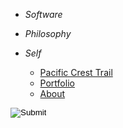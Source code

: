 
<!-- <p id="b">Font Size by 1 Pixel</p> -->

- <i>Software</i>
  <!-- - <a href="/spatial_weighted_overlay"><span>Spatial Weighted Overlay</span></a> -->
  <!-- - <a href="/vue_notes"><span>Vue Notes</span></a> -->
  <!-- - <a href="/image_binarization"><span>Image Binarization</span></a> -->
  <!-- - <a href="/react_lifecycle"><span>React Lifecycle</span></a> -->
  <!-- - <a href="/vue_cli"><span>vue-cli</span></a> -->
  <!-- - <a href="/aws_exam"><span>AWS Certification</span></a> -->
  <!-- - <a href="/data_structures"><span>Data Structures Index -->
  <!-- - <a href="/dds"><span>DDS -->
  <!-- - <a href="/electron"><span>Electron -->
  <!-- - <a href="/sql"><span>SQL</span></a> -->
  <!-- - <a href="/sql"><span>SQL</span></a> -->
  
- <i>Philosophy</i>
  <!-- - <a href="/deconstruction"><span>Deconstruction</span></a> -->

- <i>Self</i>
  - <a href="/pacific_crest_trail"><span>Pacific Crest Trail</span></a>
  - <a href="/portfolio"><span>Portfolio</span></a>
  - <a href="/about"><span>About</span></a>

<input  id='theme-toggle-button' class="" onclick='toggleTheme()' type='image' src='./static/plugins/moon.svg'/>


  <!-- - <a href="/330_marathon"><span>3:30 Marathon</span></a> -->

  <!-- - <a href="/deconstruction"><span>Cultural Regression to Mean</span></a> --> 
  <!-- - <a href="/mary_anning"><span>Mary Anning</span></a> -->
  <!-- - <a href="/carl_ferris_miller"><span>Carl Ferris Miller</span></a> -->
  <!-- - <a href="/the_bathroom"><span>The Bathroom</span></a> -->
  <!-- - <a href="/depression"><span>Depression</span></a> -->